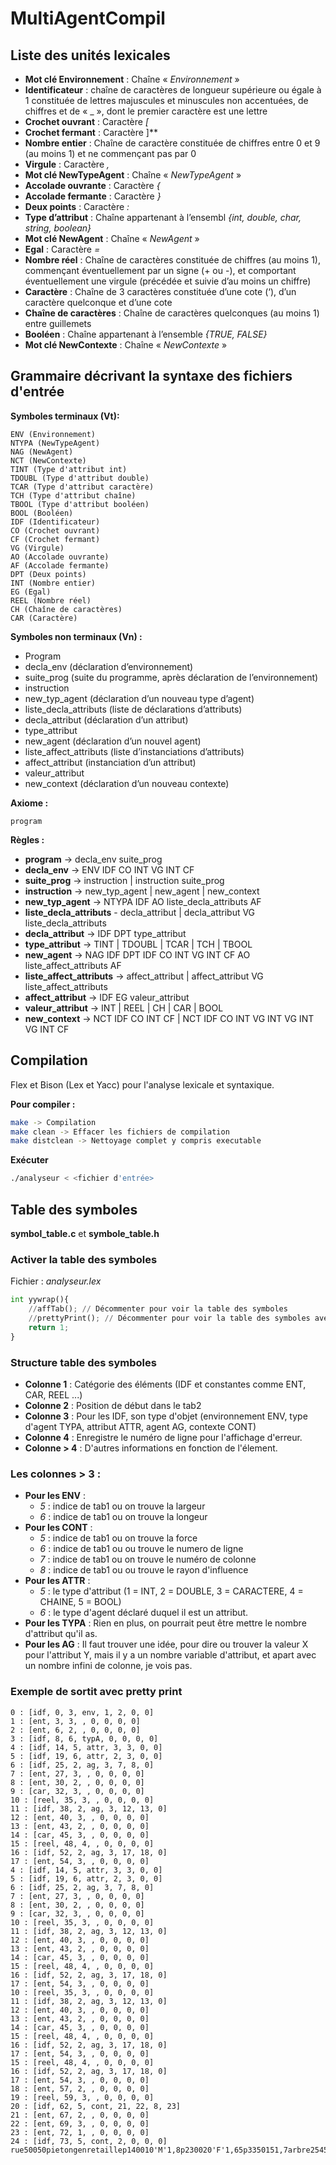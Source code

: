 
# MultiAgentCompil

## Liste des unités lexicales
- **Mot clé Environnement** : Chaîne « *Environnement* »
- **Identificateur** : chaîne de caractères de longueur supérieure ou égale à 1 constituée de lettres majuscules et minuscules non accentuées, de chiffres et de « _ », dont le premier caractère est une lettre
- **Crochet ouvrant** : Caractère *[*
- **Crochet fermant** : Caractère ]**
- **Nombre entier** : Chaîne de caractère constituée de chiffres entre 0 et 9 (au moins 1) et ne commençant pas par 0
- **Virgule** : Caractère *,*
- **Mot clé NewTypeAgent** : Chaîne « *NewTypeAgent* »
- **Accolade ouvrante** : Caractère *{*
- **Accolade fermante** : Caractère *}*
- **Deux points** : Caractère *:*
- **Type d’attribut** : Chaîne appartenant à l’ensembl *{int, double, char, string, boolean}*
- **Mot clé NewAgent** : Chaîne « *NewAgent* »
- **Egal** : Caractère *=*
- **Nombre réel** : Chaîne de caractères constituée de chiffres (au moins 1), commençant éventuellement par un signe (+ ou -), et comportant éventuellement une virgule (précédée et suivie d’au moins un chiffre)
- **Caractère** : Chaîne de 3 caractères constituée d’une cote (‘), d’un caractère quelconque et d’une cote
- **Chaîne de caractères** : Chaîne de caractères quelconques (au moins 1) entre guillemets
- **Booléen** : Chaîne appartenant à l’ensemble *{TRUE, FALSE}*
- **Mot clé NewContexte** : Chaîne « *NewContexte* »

## Grammaire décrivant la syntaxe des fichiers d'entrée 

**Symboles terminaux (Vt):** 

    ENV (Environnement) 
    NTYPA (NewTypeAgent)  
    NAG (NewAgent) 
    NCT (NewContexte)  
    TINT (Type d'attribut int)  
    TDOUBL (Type d'attribut double)  
    TCAR (Type d'attribut caractère)  
    TCH (Type d'attribut chaîne)  
    TBOOL (Type d'attribut booléen)  
    BOOL (Booléen)  
    IDF (Identificateur)
    CO (Crochet ouvrant)  
    CF (Crochet fermant)  
    VG (Virgule)  
    AO (Accolade ouvrante)  
    AF (Accolade fermante)  
    DPT (Deux points)  
    INT (Nombre entier)  
    EG (Egal)  
    REEL (Nombre réel)  
    CH (Chaîne de caractères)  
    CAR (Caractère)

**Symboles non terminaux (Vn) :**

- Program 
- decla_env (déclaration d’environnement) 
- suite_prog (suite du programme, après déclaration de l’environnement) 
- instruction 
- new_typ_agent (déclaration d’un nouveau type d’agent) 
- liste_decla_attributs (liste de déclarations d’attributs) 
- decla_attribut (déclaration d’un attribut) 
- type_attribut 
- new_agent (déclaration d’un nouvel agent) 
- liste_affect_attributs (liste d’instanciations d’attributs)  
- affect_attribut (instanciation d’un attribut) 
- valeur_attribut 
- new_context (déclaration d’un nouveau contexte)

**Axiome :** 

    program

**Règles :**  

- **program** -> decla_env suite_prog 
- **decla_env** -> ENV IDF CO INT VG INT CF 
- **suite_prog** -> instruction | instruction suite_prog 
- **instruction** -> new_typ_agent | new_agent | new_context 
- **new_typ_agent** -> NTYPA IDF AO liste_decla_attributs AF 
- **liste_decla_attributs** - decla_attribut | decla_attribut VG liste_decla_attributs 
- **decla_attribut** -> IDF DPT type_attribut 
- **type_attribut** -> TINT | TDOUBL | TCAR | TCH | TBOOL 
- **new_agent** -> NAG IDF DPT IDF CO INT VG INT CF AO liste_affect_attributs AF
- **liste_affect_attributs** -> affect_attribut | affect_attribut VG liste_affect_attributs 
- **affect_attribut** -> IDF EG valeur_attribut 
- **valeur_attribut** -> INT | REEL | CH | CAR | BOOL 
- **new_context** -> NCT IDF CO INT CF | NCT IDF CO INT VG INT VG INT VG INT CF

## Compilation

Flex et Bison (Lex et Yacc) pour l'analyse lexicale et syntaxique.

**Pour compiler :** 
```bash
make -> Compilation
make clean -> Effacer les fichiers de compilation
make distclean -> Nettoyage complet y compris executable
```

**Exécuter**
```bash
./analyseur < <fichier d'entrée>
```

## Table des symboles

**symbol_table.c** et **symbole_table.h**
### Activer la table des symboles
Fichier : *analyseur.lex* 
```python
int yywrap(){
    //affTab(); // Décommenter pour voir la table des symboles
    //prettyPrint(); // Décommenter pour voir la table des symboles avec un affichage plus joli
    return 1;
}
```
### Structure table des symboles
- **Colonne 1** : Catégorie des éléments (IDF et constantes comme ENT, CAR, REEL ...)
- **Colonne 2** : Position de début dans le tab2
- **Colonne 3** : Pour les IDF, son type d'objet (environnement ENV, type d'agent TYPA, attribut ATTR, agent AG, contexte CONT)
- **Colonne 4** : Enregistre le numéro de ligne pour l'affichage d'erreur.
- **Colonne > 4** : D'autres informations en fonction de l'élement.

### Les colonnes > 3 : 
- **Pour les ENV** : 
    - *5* : indice de tab1 ou on trouve la largeur
    - *6* :  indice de tab1 ou on trouve la longeur
- **Pour les CONT** :
    - *5* : indice de tab1 ou on trouve la force
    - *6* : indice de tab1 ou ou trouve le numero de ligne
    - *7* : indice de tab1 ou on trouve le numéro de colonne
    - *8* : indice de tab1 ou ou trouve le rayon d'influence
- **Pour les ATTR** : 
    - *5* : le type d'attribut (1 = INT, 2 = DOUBLE, 3 = CARACTERE, 4 = CHAINE, 5 = BOOL)
    - *6* : le type d'agent déclaré duquel il est un attribut.
- **Pour les TYPA** : Rien en plus, on pourrait peut être mettre le nombre d'attribut qu'il as.
- **Pour les AG** : Il faut trouver une idée, pour dire ou trouver la valeur X pour l'attribut Y, mais il y a un nombre variable d'attribut, et apart avec un nombre infini de colonne, je vois pas.

### Exemple de sortit avec pretty print

```
0 : [idf, 0, 3, env, 1, 2, 0, 0]
1 : [ent, 3, 3, , 0, 0, 0, 0]
2 : [ent, 6, 2, , 0, 0, 0, 0]
3 : [idf, 8, 6, typA, 0, 0, 0, 0]
4 : [idf, 14, 5, attr, 3, 3, 0, 0]
5 : [idf, 19, 6, attr, 2, 3, 0, 0]
6 : [idf, 25, 2, ag, 3, 7, 8, 0]
7 : [ent, 27, 3, , 0, 0, 0, 0]
8 : [ent, 30, 2, , 0, 0, 0, 0]
9 : [car, 32, 3, , 0, 0, 0, 0]
10 : [reel, 35, 3, , 0, 0, 0, 0]
11 : [idf, 38, 2, ag, 3, 12, 13, 0]
12 : [ent, 40, 3, , 0, 0, 0, 0]
13 : [ent, 43, 2, , 0, 0, 0, 0]
14 : [car, 45, 3, , 0, 0, 0, 0]
15 : [reel, 48, 4, , 0, 0, 0, 0]
16 : [idf, 52, 2, ag, 3, 17, 18, 0]
17 : [ent, 54, 3, , 0, 0, 0, 0]
4 : [idf, 14, 5, attr, 3, 3, 0, 0]
5 : [idf, 19, 6, attr, 2, 3, 0, 0]
6 : [idf, 25, 2, ag, 3, 7, 8, 0]
7 : [ent, 27, 3, , 0, 0, 0, 0]
8 : [ent, 30, 2, , 0, 0, 0, 0]
9 : [car, 32, 3, , 0, 0, 0, 0]
10 : [reel, 35, 3, , 0, 0, 0, 0]
11 : [idf, 38, 2, ag, 3, 12, 13, 0]
12 : [ent, 40, 3, , 0, 0, 0, 0]
13 : [ent, 43, 2, , 0, 0, 0, 0]
14 : [car, 45, 3, , 0, 0, 0, 0]
15 : [reel, 48, 4, , 0, 0, 0, 0]
16 : [idf, 52, 2, ag, 3, 17, 18, 0]
17 : [ent, 54, 3, , 0, 0, 0, 0]
10 : [reel, 35, 3, , 0, 0, 0, 0]
11 : [idf, 38, 2, ag, 3, 12, 13, 0]
12 : [ent, 40, 3, , 0, 0, 0, 0]
13 : [ent, 43, 2, , 0, 0, 0, 0]
14 : [car, 45, 3, , 0, 0, 0, 0]
15 : [reel, 48, 4, , 0, 0, 0, 0]
16 : [idf, 52, 2, ag, 3, 17, 18, 0]
17 : [ent, 54, 3, , 0, 0, 0, 0]
15 : [reel, 48, 4, , 0, 0, 0, 0]
16 : [idf, 52, 2, ag, 3, 17, 18, 0]
17 : [ent, 54, 3, , 0, 0, 0, 0]
18 : [ent, 57, 2, , 0, 0, 0, 0]
19 : [reel, 59, 3, , 0, 0, 0, 0]
20 : [idf, 62, 5, cont, 21, 22, 8, 23]
21 : [ent, 67, 2, , 0, 0, 0, 0]
22 : [ent, 69, 3, , 0, 0, 0, 0]
23 : [ent, 72, 1, , 0, 0, 0, 0]
24 : [idf, 73, 5, cont, 2, 0, 0, 0]
rue50050pietongenretaillep140010'M'1,8p230020'F'1,65p3350151,7arbre254505pluie
```
